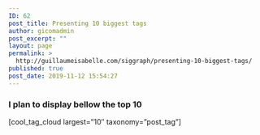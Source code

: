 ```yaml
---
ID: 62
post_title: Presenting 10 biggest tags
author: gicomadmin
post_excerpt: ""
layout: page
permalink: >
  http://guillaumeisabelle.com/siggraph/presenting-10-biggest-tags/
published: true
post_date: 2019-11-12 15:54:27
---
```

<!-- wp:heading {"level":3} -->

### I plan to display bellow the top 10 

<!-- /wp:heading -->

<!-- wp:shortcode --> [cool_tag_cloud largest=”10″ taxonomy=”post_tag”] 

<!-- /wp:shortcode -->